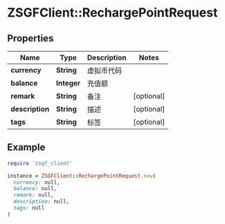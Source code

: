 # ZSGFClient::RechargePointRequest

## Properties

| Name | Type | Description | Notes |
| ---- | ---- | ----------- | ----- |
| **currency** | **String** | 虚拟币代码 |  |
| **balance** | **Integer** | 充值额 |  |
| **remark** | **String** | 备注 | [optional] |
| **description** | **String** | 描述 | [optional] |
| **tags** | **String** | 标签 | [optional] |

## Example

```ruby
require 'zsgf_client'

instance = ZSGFClient::RechargePointRequest.new(
  currency: null,
  balance: null,
  remark: null,
  description: null,
  tags: null
)
```

